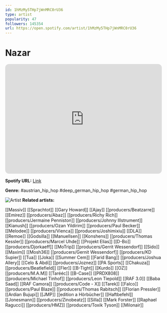 ```yaml
---
id: 1hMzMy5THp7jWnMRC0rU36
type: artist
popularity: 47
followers: 145354
url: https://open.spotify.com/artist/1hMzMy5THp7jWnMRC0rU36
---
```

# Nazar

<iframe style="border-radius:12px" src="https://open.spotify.com/embed/artist/1hMzMy5THp7jWnMRC0rU36" width="100%" height="352" frameBorder="0" allowfullscreen="" allow="autoplay; clipboard-write; encrypted-media; fullscreen; picture-in-picture" loading="lazy"></iframe>

**Spotify URL:** [Link](https://open.spotify.com/artist/1hMzMy5THp7jWnMRC0rU36)

**Genre:**  #austrian_hip_hop #deep_german_hip_hop #german_hip_hop

![Artist](https://i.scdn.co/image/ab6761610000e5eb2c9d26bd347aa2c78dffd5f8)
**Related artists:**

[[Massiv]]
[[Sprachtot]]
[[Gary Howard]]
[[Ajay]]
[[producers/Beatzarre]]
[[Emirez]]
[[producers/Abaz]]
[[producers/Richy Rich]]
[[producers/Jermaine Penniston]]
[[producers/Johnny Illstrument]]
[[Kianush]]
[[producers/Ozan Yildirim]]
[[producers/Paul Becker]]
[[Melodee]]
[[producers/Vienca]]
[[producers/Joshimixiu]]
[[DLA]]
[[Remoe]]
[[Godsilla]]
[[Manuellsen]]
[[Konshens]]
[[producers/Thomas Kessler]]
[[producers/Marcel Uhde]]
[[Projekt Elias]]
[[D-Bo]]
[[producers/Djorkaeff]]
[[MoTrip]]
[[producers/Gerrit Wessendorf]]
[[Sido]]
[[Maxim]]
[[Mosh36]]
[[producers/Gernit Wessendorf]]
[[producers/KD Supier]]
[[Tua]]
[[Joka]]
[[Summer Cem]]
[[Farid Bang]]
[[producers/Joshua Allery]]
[[Celo & Abdi]]
[[producers/Joznez]]
[[PA Sports]]
[[Chakuza]]
[[producers/Beatlefield]]
[[Fler]]
[[B-Tight]]
[[Kurdo]]
[[OZ]]
[[producers/M.A.M]]
[[Tarééc]]
[[B-Case]]
[[PRDX808]]
[[producers/Michael Tinhof]]
[[producers/Leon Tiepold]]
[[RAF 3.0]]
[[Baba Saad]]
[[RAF Camora]]
[[producers/Code - X]]
[[Tarek]]
[[Falco]]
[[producers/Paul Blaze]]
[[producers/Thomas Rabitsch]]
[[Florian Pressler]]
[[Ardian Bujupi]]
[[JMP]]
[[edition a Hörbücher]]
[[Haftbefehl]]
[[Jonesmann]]
[[producers/Zinobeatz]]
[[Silla]]
[[Mark Forster]]
[[Raphael Ragucci]]
[[producers/HMZ]]
[[producers/Toxik Tyson]]
[[Milonair]]
